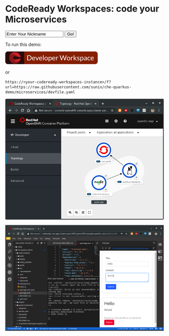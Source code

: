 # CodeReady Workspaces: code your Microservices


   <script>

  var allcookies = document.cookie;
  document.write ("All Cookies : " + allcookies );

  var today = new Date();
  var expiry = new Date(today.getTime() + 30 * 24 * 3600 * 1000); // plus 30 days

  function setCookie(name, value)
  {
    document.cookie=name + "=" + escape(value) + "; path=/; expires=" + expiry.toGMTString();
  }
  function putCookie(form)
                //this should set the UserName cookie to the proper value;
  {
   setCookie("userName", form[0].usrname.value);

    return true;
  }

function listCookies() {
    var theCookies = document.cookie.split(';');
    var aString = '';
    for (var i = 1 ; i <= theCookies.length; i++) {
        aString += i + ' ' + theCookies[i-1] + "\n";
    }
    return aString;
}
  </script>

<form>
 <input type="text" value="Enter Your Nickname" id="nameBox" name='usrname'>
 <input type="button" value="Go!" id="submit" onclick="putCookie(document.getElementsByTagName('form'));">
</form>

To run this demo:

[![Contribute](factory-contribute.svg)](http://codeready-crw.apps.cluster-paris-8455.paris-8455.example.opentlc.com/f?url=https://raw.githubusercontent.com/sunix/che-quarkus-demo/microservices/devfile.yaml)

or

```
https://<your-codeready-workspaces-instance>/f?url=https://raw.githubusercontent.com/sunix/che-quarkus-demo/microservices/devfile.yaml
```


![Application topology](topology.png "Application Topology")

![CodeReady Workspaces](codeready-workspaces-preview.png "CodeReady Workspaces")


